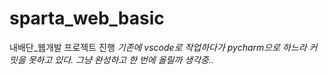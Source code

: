 # sparta_web_basic
내배단_웹개발 프로젝트 진행
*기존에 vscode로 작업하다가 pycharm으로 하느라 커밋을 못하고 있다. 그냥 완성하고 한 번에 올릴까 생각중..*

